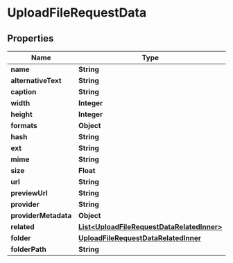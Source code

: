 

# UploadFileRequestData


## Properties

| Name | Type | Description | Notes |
|------------ | ------------- | ------------- | -------------|
|**name** | **String** |  |  |
|**alternativeText** | **String** |  |  [optional] |
|**caption** | **String** |  |  [optional] |
|**width** | **Integer** |  |  [optional] |
|**height** | **Integer** |  |  [optional] |
|**formats** | **Object** |  |  [optional] |
|**hash** | **String** |  |  |
|**ext** | **String** |  |  [optional] |
|**mime** | **String** |  |  |
|**size** | **Float** |  |  |
|**url** | **String** |  |  |
|**previewUrl** | **String** |  |  [optional] |
|**provider** | **String** |  |  |
|**providerMetadata** | **Object** |  |  [optional] |
|**related** | [**List&lt;UploadFileRequestDataRelatedInner&gt;**](UploadFileRequestDataRelatedInner.md) |  |  [optional] |
|**folder** | [**UploadFileRequestDataRelatedInner**](UploadFileRequestDataRelatedInner.md) |  |  [optional] |
|**folderPath** | **String** |  |  |



